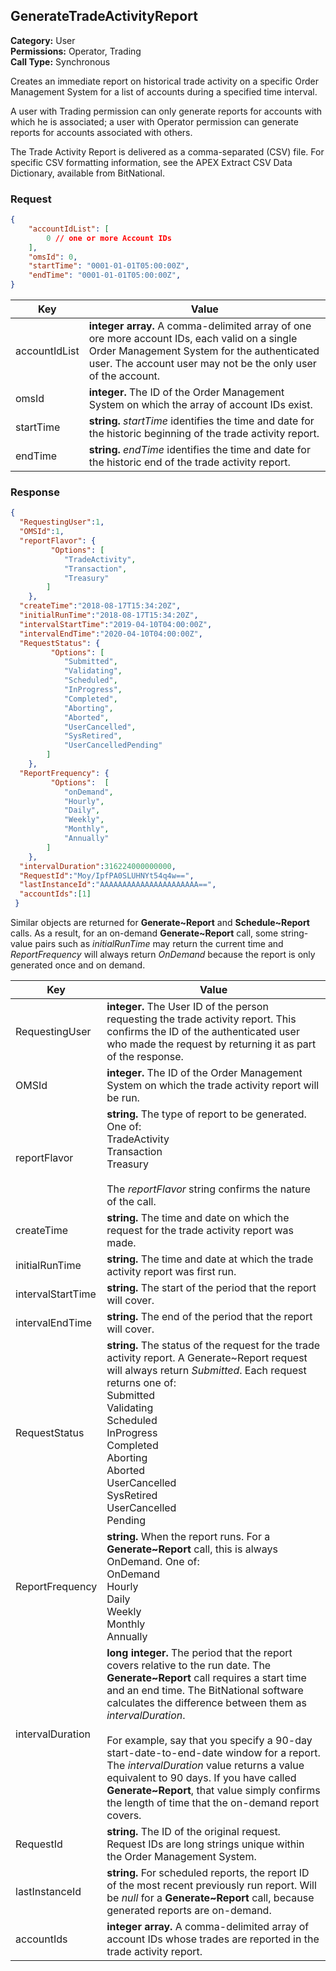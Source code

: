 ## GenerateTradeActivityReport

**Category:** User<br />
**Permissions:** Operator, Trading<br />
**Call Type:** Synchronous

Creates an immediate report on historical trade activity on a specific Order Management System for a list of accounts during a specified time interval.

A user with Trading permission can only generate reports for accounts with which he is associated; a user with Operator permission can generate reports for accounts associated with others.

The Trade Activity Report is delivered as a comma-separated (CSV) file. For specific CSV formatting information, see the APEX Extract CSV Data Dictionary, available from BitNational.

### Request

```json
{
	"accountIdList": [
		0 // one or more Account IDs
	],
	"omsId": 0,
	"startTime": "0001-01-01T05:00:00Z",
	"endTime": "0001-01-01T05:00:00Z",
}
```

| Key           | Value                                                                                                                                                                                                        |
| ------------- | ------------------------------------------------------------------------------------------------------------------------------------------------------------------------------------------------------------ |
| accountIdList | **integer array.** A comma-delimited array of one ore more account IDs, each valid on a single Order Management System for the authenticated user. The account user may not be the only user of the account. |
| omsId         | **integer.**  The ID of the Order Management System on which the array of account IDs exist.                                                                                                                 |
| startTime     | **string.**  *startTime* identifies the time and date for the historic beginning of the trade activity report.                                                                                               |
| endTime       | **string.**  *endTime* identifies the time and date for the historic end of the trade activity report.                                                                                                       |

### Response

```json
{
  "RequestingUser":1,
  "OMSId":1,
  "reportFlavor": {
		 "Options": [
			"TradeActivity",
			"Transaction",
			"Treasury"
		] 
	},
  "createTime":"2018-08-17T15:34:20Z",
  "initialRunTime":"2018-08-17T15:34:20Z",
  "intervalStartTime":"2019-04-10T04:00:00Z",
  "intervalEndTime":"2020-04-10T04:00:00Z",
  "RequestStatus": {
		 "Options": [
			"Submitted",
			"Validating",
			"Scheduled",
			"InProgress",
			"Completed",
			"Aborting",
			"Aborted",
			"UserCancelled",
			"SysRetired",
			"UserCancelledPending"
		] 
	},
  "ReportFrequency": {
		 "Options":  [
			"onDemand",
			"Hourly",
			"Daily",
			"Weekly",
			"Monthly",
			"Annually"
		] 
	},
  "intervalDuration":316224000000000,
  "RequestId":"Moy/IpfPA0SLUHNYt54q4w==",
  "lastInstanceId":"AAAAAAAAAAAAAAAAAAAAAA==",
  "accountIds":[1]
 }
```

Similar objects are returned for **Generate~Report** and **Schedule~Report** calls. As a result, for an on-demand **Generate~Report** call, some string-value pairs such as *initialRunTime* may return the current time and *ReportFrequency* will always return *OnDemand* because the report is only generated once and on demand.

| Key               | Value                                                                                                                                                                                                                                                                                                                                                                                                                                                                                                                                  |
| ----------------- | -------------------------------------------------------------------------------------------------------------------------------------------------------------------------------------------------------------------------------------------------------------------------------------------------------------------------------------------------------------------------------------------------------------------------------------------------------------------------------------------------------------------------------------- |
| RequestingUser    | **integer.** The User ID of the person requesting the trade activity report. This confirms the ID of the authenticated user who made the request by returning it as part of the response.                                                                                                                                                                                                                                                                                                                                              |
| OMSId             | **integer.** The ID of the Order Management System on which the trade activity report will be run.                                                                                                                                                                                                                                                                                                                                                                                                                                     |
| reportFlavor      | **string.** The type of report to be generated. One of:<br />TradeActivity<br />Transaction<br />Treasury<br /><br />The *reportFlavor* string confirms the nature of the call.                                                                                                                                                                                                                                                                                                                                                        |
| createTime        | **string.** The time and date on which the request for the trade activity report was made.                                                                                                                                                                                                                                                                                                                                                                                                                                             |
| initialRunTime    | **string.**  The time and date at which the trade activity report was first run.                                                                                                                                                                                                                                                                                                                                                                                                                                                       |
| intervalStartTime | **string.** The start of the period that the report will cover.                                                                                                                                                                                                                                                                                                                                                                                                                                                                        |
| intervalEndTime   | **string.**  The end of the period that the report will cover.                                                                                                                                                                                                                                                                                                                                                                                                                                                                         |
| RequestStatus     | **string.** The status of the request for the trade activity report. A Generate~Report request will always return *Submitted*. Each request returns one of:<br />Submitted<br />Validating<br />Scheduled<br />InProgress<br />Completed<br />Aborting<br />Aborted<br />UserCancelled<br />SysRetired<br />UserCancelled<br />Pending                                                                                                                                                                                                 |
| ReportFrequency   | **string.** When the report runs. For a **Generate~Report** call, this is always OnDemand. One of:<br />OnDemand<br />Hourly<br />Daily<br />Weekly<br />Monthly<br />Annually                                                                                                                                                                                                                                                                                                                                                         |
| intervalDuration  | **long integer.** The period that the report covers relative to the run date. The **Generate~Report** call requires a start time and an end time. The BitNational software calculates the difference between them as *intervalDuration*.<br /><br />For example, say that you specify a 90-day start-date-to-end-date window for a report. The *intervalDuration* value returns a value equivalent to 90 days. If you have called **Generate~Report**, that value simply confirms the length of time that the on-demand report covers. |
| RequestId         | **string.** The ID of the original request. Request IDs are long strings unique within the Order Management System.                                                                                                                                                                                                                                                                                                                                                                                                                    |
| lastInstanceId    | **string.** For scheduled reports, the report ID of the most recent previously run report. Will be *null* for a **Generate~Report** call, because generated reports are on-demand.                                                                                                                                                                                                                                                                                                                                                     |
| accountIds        | **integer array.** A comma-delimited array of account IDs whose trades are reported in the trade activity report.                                                                                                                                                                                                                                                                                                                                                                                                                      |


